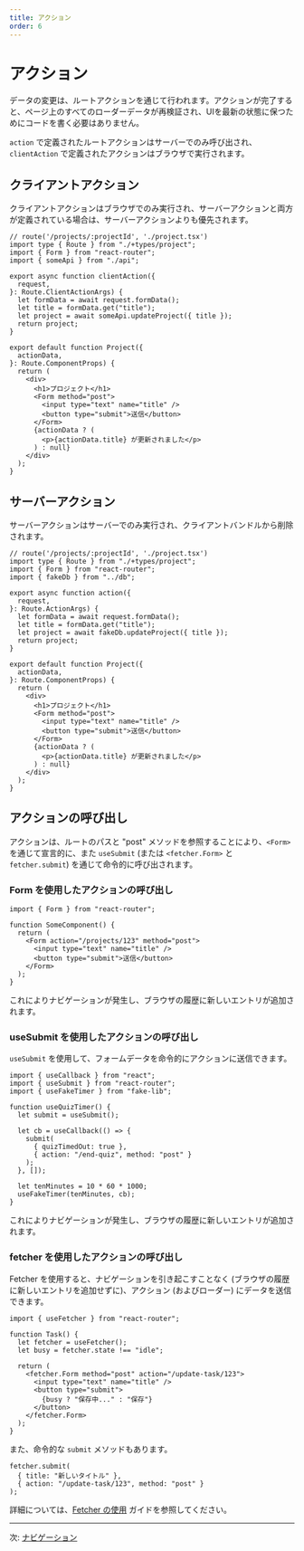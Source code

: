 ```yaml
---
title: アクション
order: 6
---
```


# アクション

データの変更は、ルートアクションを通じて行われます。アクションが完了すると、ページ上のすべてのローダーデータが再検証され、UIを最新の状態に保つためにコードを書く必要はありません。

`action` で定義されたルートアクションはサーバーでのみ呼び出され、`clientAction` で定義されたアクションはブラウザで実行されます。

## クライアントアクション

クライアントアクションはブラウザでのみ実行され、サーバーアクションと両方が定義されている場合は、サーバーアクションよりも優先されます。

```tsx filename=app/project.tsx
// route('/projects/:projectId', './project.tsx')
import type { Route } from "./+types/project";
import { Form } from "react-router";
import { someApi } from "./api";

export async function clientAction({
  request,
}: Route.ClientActionArgs) {
  let formData = await request.formData();
  let title = formData.get("title");
  let project = await someApi.updateProject({ title });
  return project;
}

export default function Project({
  actionData,
}: Route.ComponentProps) {
  return (
    <div>
      <h1>プロジェクト</h1>
      <Form method="post">
        <input type="text" name="title" />
        <button type="submit">送信</button>
      </Form>
      {actionData ? (
        <p>{actionData.title} が更新されました</p>
      ) : null}
    </div>
  );
}
```

## サーバーアクション

サーバーアクションはサーバーでのみ実行され、クライアントバンドルから削除されます。

```tsx filename=app/project.tsx
// route('/projects/:projectId', './project.tsx')
import type { Route } from "./+types/project";
import { Form } from "react-router";
import { fakeDb } from "../db";

export async function action({
  request,
}: Route.ActionArgs) {
  let formData = await request.formData();
  let title = formData.get("title");
  let project = await fakeDb.updateProject({ title });
  return project;
}

export default function Project({
  actionData,
}: Route.ComponentProps) {
  return (
    <div>
      <h1>プロジェクト</h1>
      <Form method="post">
        <input type="text" name="title" />
        <button type="submit">送信</button>
      </Form>
      {actionData ? (
        <p>{actionData.title} が更新されました</p>
      ) : null}
    </div>
  );
}
```

## アクションの呼び出し

アクションは、ルートのパスと "post" メソッドを参照することにより、`<Form>` を通じて宣言的に、また `useSubmit` (または `<fetcher.Form>` と `fetcher.submit`) を通じて命令的に呼び出されます。

### Form を使用したアクションの呼び出し

```tsx
import { Form } from "react-router";

function SomeComponent() {
  return (
    <Form action="/projects/123" method="post">
      <input type="text" name="title" />
      <button type="submit">送信</button>
    </Form>
  );
}
```

これによりナビゲーションが発生し、ブラウザの履歴に新しいエントリが追加されます。

### useSubmit を使用したアクションの呼び出し

`useSubmit` を使用して、フォームデータを命令的にアクションに送信できます。

```tsx
import { useCallback } from "react";
import { useSubmit } from "react-router";
import { useFakeTimer } from "fake-lib";

function useQuizTimer() {
  let submit = useSubmit();

  let cb = useCallback(() => {
    submit(
      { quizTimedOut: true },
      { action: "/end-quiz", method: "post" }
    );
  }, []);

  let tenMinutes = 10 * 60 * 1000;
  useFakeTimer(tenMinutes, cb);
}
```

これによりナビゲーションが発生し、ブラウザの履歴に新しいエントリが追加されます。

### fetcher を使用したアクションの呼び出し

Fetcher を使用すると、ナビゲーションを引き起こすことなく (ブラウザの履歴に新しいエントリを追加せずに)、アクション (およびローダー) にデータを送信できます。

```tsx
import { useFetcher } from "react-router";

function Task() {
  let fetcher = useFetcher();
  let busy = fetcher.state !== "idle";

  return (
    <fetcher.Form method="post" action="/update-task/123">
      <input type="text" name="title" />
      <button type="submit">
        {busy ? "保存中..." : "保存"}
      </button>
    </fetcher.Form>
  );
}
```

また、命令的な `submit` メソッドもあります。

```tsx
fetcher.submit(
  { title: "新しいタイトル" },
  { action: "/update-task/123", method: "post" }
);
```

詳細については、[Fetcher の使用][fetchers] ガイドを参照してください。

---

次: [ナビゲーション](./navigating)

[fetchers]: ../../how-to/fetchers
[data]: ../../api/react-router/data

